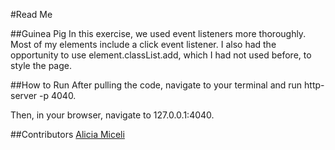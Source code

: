 #Read Me

##Guinea Pig
In this exercise, we used event listeners more thoroughly. Most of my elements include a click event listener. I also had the opportunity to use element.classList.add, which I had not used before, to style the page.

##How to Run
After pulling the code, navigate to your terminal and run http-server -p 4040.

Then, in your browser, navigate to 127.0.0.1:4040.

##Contributors
[Alicia Miceli](http://github.com/aliciamiceli)